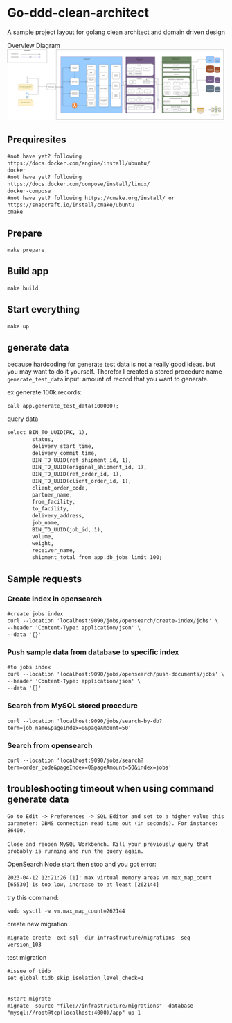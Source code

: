 # Go-ddd-clean-architect
A sample project layout for golang clean architect and domain driven design


Overview Diagram
![Overview](Overview.png "Overview")


## Prequiresites
```
#not have yet? following https://docs.docker.com/engine/install/ubuntu/
docker
#not have yet? following https://docs.docker.com/compose/install/linux/
docker-compose
#not have yet? following https://cmake.org/install/ or https://snapcraft.io/install/cmake/ubuntu
cmake
```

## Prepare

```
make prepare
```

## Build app
```
make build
```

## Start everything
```
make up
```

## generate data
because hardcoding for generate test data is not a really good ideas.
but you may want to do it yourself.
Therefor I created a stored procedure name `generate_test_data`
input: amount of record that you want to generate.

ex generate 100k records:
```
call app.generate_test_data(100000);
```

query data
```
select BIN_TO_UUID(PK, 1), 
        status, 
        delivery_start_time, 
        delivery_commit_time,
        BIN_TO_UUID(ref_shipment_id, 1),
        BIN_TO_UUID(original_shipment_id, 1),
        BIN_TO_UUID(ref_order_id, 1),
        BIN_TO_UUID(client_order_id, 1),
        client_order_code,
        partner_name,
        from_facility,
        to_facility,
        delivery_address,
        job_name,
        BIN_TO_UUID(job_id, 1),
        volume,
        weight,
        receiver_name,
        shipment_total from app.db_jobs limit 100;
```

## Sample requests

### Create index in opensearch
```
#create jobs index
curl --location 'localhost:9090/jobs/opensearch/create-index/jobs' \
--header 'Content-Type: application/json' \
--data '{}'
```

### Push sample data from database to specific index
```
#to jobs index
curl --location 'localhost:9090/jobs/opensearch/push-documents/jobs' \
--header 'Content-Type: application/json' \
--data '{}'
```

### Search from MySQL stored procedure
```
curl --location 'localhost:9090/jobs/search-by-db?term=job_name&pageIndex=0&pageAmount=50'
```

### Search from opensearch
```
curl --location 'localhost:9090/jobs/search?term=order_code&pageIndex=0&pageAmount=50&index=jobs'
```




## troubleshooting timeout when using command generate data
```
Go to Edit -> Preferences -> SQL Editor and set to a higher value this parameter: DBMS connection read time out (in seconds). For instance: 86400.

Close and reopen MySQL Workbench. Kill your previously query that probably is running and run the query again.
```


OpenSearch Node start then stop and you got error: 

```
2023-04-12 12:21:26 [1]: max virtual memory areas vm.max_map_count [65530] is too low, increase to at least [262144]
```

try this command:
```
sudo sysctl -w vm.max_map_count=262144
```


create new migration
```
migrate create -ext sql -dir infrastructure/migrations -seq version_103
```

test migration
```
#issue of tidb
set global tidb_skip_isolation_level_check=1


#start migrate
migrate -source "file://infrastructure/migrations" -database "mysql://root@tcp(localhost:4000)/app" up 1
```